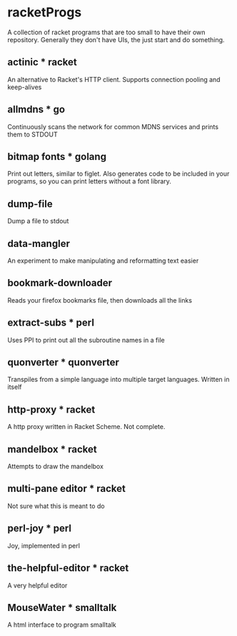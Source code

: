 # racketProgs
A collection of racket programs that are too small to have their own repository.  Generally they don't have UIs, the just start and do something.

## actinic * racket

An alternative to Racket's HTTP client.  Supports connection pooling and keep-alives

## allmdns * go

Continuously scans the network for common MDNS services and prints them to STDOUT

## bitmap fonts * golang

Print out letters, similar to figlet.  Also generates code to be included in your programs, so you can print letters without a font library.

## dump-file

Dump a file to stdout

## data-mangler

An experiment to make manipulating and reformatting text easier

## bookmark-downloader

Reads your firefox bookmarks file, then downloads all the links

## extract-subs * perl

Uses PPI to print out all the subroutine names in a file

## quonverter * quonverter

Transpiles from a simple language into multiple target languages.  Written in itself

## http-proxy * racket

A http proxy written in Racket Scheme.  Not complete.

## mandelbox * racket

Attempts to draw the mandelbox

## multi-pane editor * racket

Not sure what this is meant to do

## perl-joy * perl

Joy, implemented in perl

## the-helpful-editor * racket

A very helpful editor

## MouseWater * smalltalk

A html interface to program smalltalk

